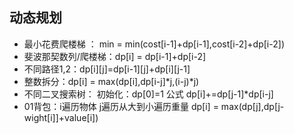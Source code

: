 ## 动态规划

* 最小花费爬楼梯 ： min = min(cost[i-1]+dp[i-1],cost[i-2]+dp[i-2])
* 斐波那契数列/爬楼梯：dp[i] = dp[i-1]+dp[i-2]
* 不同路径1,2：dp[i][j]=dp[i-1][j]+dp[i][j-1]
* 整数拆分：dp[i] = max(dp[i],dp[i-j]*j,(i-j)*j)
* 不同二叉搜索树： 初始化：dp[0]=1  公式 dp[i]+=dp[j-1]*dp[i-j]
* 01背包：i遍历物体 j遍历从大到小遍历重量  dp[i] = max(dp[j],dp[j-wight[i]]+value[i])